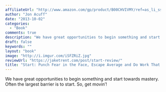 ```yaml
---
affiliateUrl: "http://www.amazon.com/gp/product/B00CHVIVMY/ref=as_li_ss_tl?ie=UTF8&camp=1789&creative=390957&creativeASIN=B00CHVIVMY&linkCode=as2&tag=jaktre-20"
author: "Jon Acuff"
date: "2013-10-02"
categories:
  - "Book"
comments: true
description: "We have great opportunities to begin something and start towards mastery. Often the largest barrier is to start. So, get movin’!"
draft: false
keywords: ""
layout: "book"
image: "http://i.imgur.com/iSFZRiZ.jpg"
reviewUrl: "https://jaketrent.com/post/start-review/"
title: "Start: Punch Fear in the Face, Escape Average and Do Work That Matters"
---
```


We have great opportunities to begin something and start towards mastery. Often the largest barrier is to start. So, get movin’!
